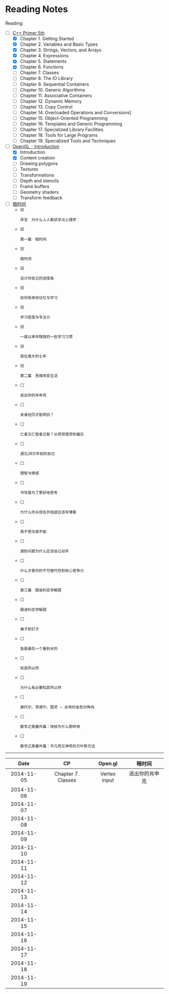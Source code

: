 Reading Notes
===========

Reading:
- [ ] [C++ Primer 5th](http://book.douban.com/subject/24089577/)
  - [x] Chapter 1. Getting Started
  - [x] Chapter 2. Variables and Basic Types
  - [x] Chapter 3. Strings, Vectors, and Arrays
  - [x] Chapter 4. Expressions
  - [x] Chapter 5. Statements
  - [x] Chapter 6. Functions
  - [ ] Chapter 7. Classes
  - [ ] Chapter 8. The IO Library
  - [ ] Chapter 9. Sequential Containers
  - [ ] Chapter 10. Generic Algorithms
  - [ ] Chapter 11. Associative Containers
  - [ ] Chapter 12. Dynamic Memory
  - [ ] Chapter 13. Copy Control
  - [ ] Chapter 14. Overloaded Operations and Conversions]
  - [ ] Chapter 15. Object-Oriented Programming
  - [ ] Chapter 16. Templates and Generic Programming
  - [ ] Chapter 17. Specialized Library Facilities
  - [ ] Chapter 18. Tools for Large Programs
  - [ ] Chapter 19. Specialized Tools and Techniques
- [ ] [OpenGL - Introduction](https://open.gl)
  - [x] Introduction
  - [x] Content creation
  - [ ] Drawing polygons
  - [ ] Textures
  - [ ] Transformations
  - [ ] Depth and stencils
  - [ ] Frame buffers
  - [ ] Geometry shaders
  - [ ] Transform feedback
- [ ] [暗时间](http://book.douban.com/subject/6709809/)
  - [x] 	序言　为什么人人都该学点心理学
  - [x] 	第一篇　暗时间
  - [x] 	暗时间
  - [x] 	设计你自己的进度条
  - [x] 	如何有效地记忆与学习
  - [x] 	学习密度与专注力
  - [x] 	一直以来伴随我的一些学习习惯
  - [x] 	我在南大的七年
  - [x] 	第二篇　思维改变生活
  - [ ] 	逃出你的肖申克
  - [ ] 	亲身经历才能明白？
  - [ ] 	仁者见仁智者见智？从视觉错觉到偏见
  - [ ] 	遇见20万年前的自己
  - [ ] 	理智与情感
  - [ ] 	书写是为了更好地思考
  - [ ] 	为什么你从现在开始就应该写博客
  - [ ] 	我不想与我不能
  - [ ] 	遇到问题为什么应该自己动手
  - [ ] 	什么才是你的不可替代性和核心竞争力
  - [ ] 	第三篇　跟波利亚学解题
  - [ ] 	跟波利亚学解题
  - [ ] 	锤子和钉子
  - [ ] 	鱼是最后一个看到水的
  - [ ] 	知其所以然
  - [ ] 	为什么有必要知其所以然
  - [ ] 	康托尔、哥德尔、图灵 — 永恒的金色对角线
  - [ ] 	数学之美番外篇：快排为什么那样快
  - [ ] 	数学之美番外篇：平凡而又神奇的贝叶斯方法

----------

| Date | CP | Open.gl | 暗时间 |
|:----:|:--:|:-------:|:------:|
|	2014-11-05	| Chapter 7. Classes | Vertex input | 逃出你的肖申克 |
|	2014-11-06	|
|	2014-11-07	|
|	2014-11-08	|
|	2014-11-09	|
|	2014-11-10	|
|	2014-11-11	|
|	2014-11-12	|
|	2014-11-13	|
|	2014-11-14	|
|	2014-11-15	|
|	2014-11-16	|
|	2014-11-17	|
|	2014-11-18	|
|	2014-11-19	|

